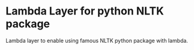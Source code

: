 # Lambda Layer for python NLTK package

Lambda layer to enable using famous NLTK python package with lambda.

